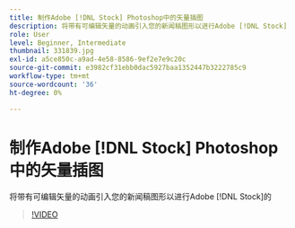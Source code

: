 ```yaml
---
title: 制作Adobe [!DNL Stock] Photoshop中的矢量插图
description: 将带有可编辑矢量的动画引入您的新闻稿图形以进行Adobe [!DNL Stock]
role: User
level: Beginner, Intermediate
thumbnail: 331839.jpg
exl-id: a5ce850c-a9ad-4e58-8586-9ef2e7e9c20c
source-git-commit: e3982cf31ebb0dac5927baa1352447b3222785c9
workflow-type: tm+mt
source-wordcount: '36'
ht-degree: 0%

---
```


# 制作Adobe [!DNL Stock] Photoshop中的矢量插图

将带有可编辑矢量的动画引入您的新闻稿图形以进行Adobe [!DNL Stock]的

>[!VIDEO](https://video.tv.adobe.com/v/331839?hidetitle=true)
